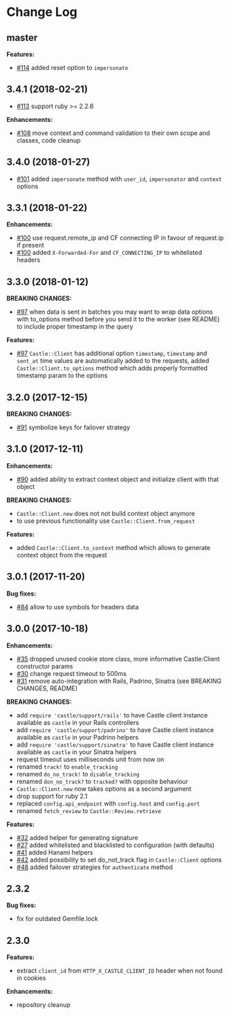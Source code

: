 # Change Log

## master

**Features:**

- [#114](github.com/castle/castle-ruby/pull/114) added reset option to `impersonate`

## 3.4.1 (2018-02-21)

- [#113](github.com/castle/castle-ruby/pull/113) support ruby >= 2.2.6

**Enhancements:**

- [#108](github.com/castle/castle-ruby/pull/108) move context and command validation to their own scope and classes, code cleanup

## 3.4.0 (2018-01-27)

- [#101](github.com/castle/castle-ruby/pull/103) added `impersonate` method with `user_id`, `impersonator` and `context` options

## 3.3.1 (2018-01-22)

**Enhancements:**

- [#100](github.com/castle/castle-ruby/pull/100) use request.remote_ip and CF connecting IP in favour of request.ip if present
- [#100](github.com/castle/castle-ruby/pull/100) added `X-Forwarded-For` and `CF_CONNECTING_IP` to whitelisted headers

## 3.3.0 (2018-01-12)

**BREAKING CHANGES:**

- [#97](github.com/castle/castle-ruby/pull/97) when data is sent in batches you may want to wrap data options with to_options method before you send it to the worker (see README) to include proper timestamp in the query

**Features:**

- [#97](github.com/castle/castle-ruby/pull/97) `Castle::Client` has additional option `timestamp`, `timestamp` and `sent_at` time values are automatically added to the requests, added `Castle::Client.to_options` method which adds properly formatted timestamp param to the options

## 3.2.0 (2017-12-15)

**BREAKING CHANGES:**

- [#91](github.com/castle/castle-ruby/pull/91) symbolize keys for failover strategy

## 3.1.0 (2017-12-11)

**Enhancements:**

- [#90](github.com/castle/castle-ruby/pull/90) added ability to extract context object and initialize client with that object

**BREAKING CHANGES:**

- `Castle::Client.new` does not not build context object anymore
- to use previous functionality use `Castle::Client.from_request`

**Features:**

- added `Castle::Client.to_context` method which allows to generate context object from the request

## 3.0.1 (2017-11-20)

**Bug fixes:**

- [#84](github.com/castle/castle-ruby/pull/84) allow to use symbols for headers data

## 3.0.0 (2017-10-18)

**Enhancements:**

- [#35](github.com/castle/castle-ruby/pull/35) dropped unused cookie store class, more informative Castle:Client constructor params
- [#30](github.com/castle/castle-ruby/pull/30) change request timeout to 500ms
- [#31](github.com/castle/castle-ruby/pull/31) remove auto-integration with Rails, Padrino, Sinatra (see BREAKING CHANGES, README)

**BREAKING CHANGES:**

- add `require 'castle/support/rails'` to have Castle client instance available as `castle` in your Rails controllers
- add `require 'castle/support/padrino'` to have Castle client instance available as `castle` in your Padrino helpers
- add `require 'castle/support/sinatra'` to have Castle client instance available as `castle` in your Sinatra helpers
- request timeout uses milliseconds unit from now on
- renamed `track!` to `enable_tracking`
- renamed `do_no_track!` to `disable_tracking`
- renamed `don_no_track?` to `tracked?` with opposite behaviour
- `Castle::Client.new` now takes options as a second argument
- drop support for ruby 2.1
- replaced `config.api_endpoint` with `config.host` and `config.port`
- renamed `fetch_review` to `Castle::Review.retrieve`

**Features:**

- [#32](github.com/castle/castle-ruby/pull/32) added helper for generating signature
- [#27](github.com/castle/castle-ruby/pull/27) added whitelisted and blacklisted to configuration (with defaults)
- [#41](github.com/castle/castle-ruby/pull/41) added Hanami helpers
- [#42](github.com/castle/castle-ruby/pull/42) added possibility to set do_not_track flag in `Castle::Client` options
- [#48](github.com/castle/castle-ruby/pull/48) added failover strategies for `authenticate` method

## 2.3.2

**Bug fixes:**

- fix for outdated Gemfile.lock

## 2.3.0

**Features:**

- extract `client_id` from `HTTP_X_CASTLE_CLIENT_ID` header when not found in cookies

**Enhancements:**

- repository cleanup
